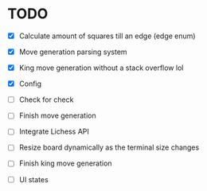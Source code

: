 # TODO

- [x] Calculate amount of squares till an edge (edge enum)
- [x] Move generation parsing system
- [x] King move generation without a stack overflow lol
- [x] Config

- [ ] Check for check
- [ ] Finish move generation
- [ ] Integrate Lichess API
- [ ] Resize board dynamically as the terminal size changes
- [ ] Finish king move generation
- [ ] UI states
